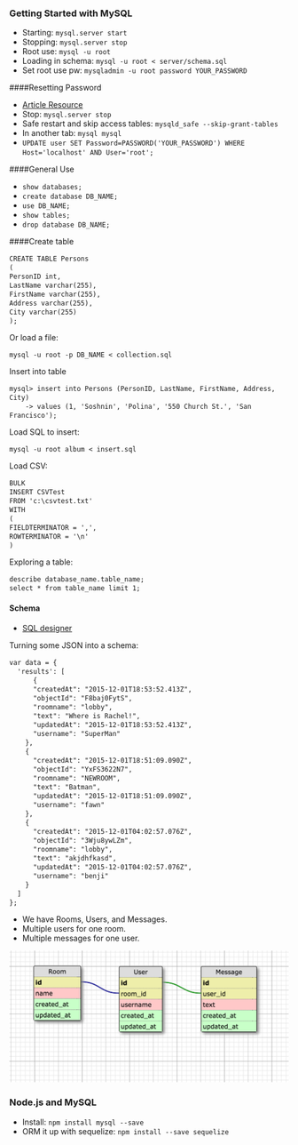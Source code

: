 ### Getting Started with MySQL

- Starting: `mysql.server start`
- Stopping: `mysql.server stop`
- Root use: `mysql -u root`
- Loading in schema: `mysql -u root < server/schema.sql`
- Set root use pw: `mysqladmin -u root password YOUR_PASSWORD`

####Resetting Password

- [Article Resource](http://innovativethought.net/2007/05/17/resetting-your-forgotten-mysql-password/)
- Stop: `mysql.server stop`
- Safe restart and skip access tables: `mysqld_safe --skip-grant-tables`
- In another tab: `mysql mysql`
- `UPDATE user SET Password=PASSWORD('YOUR_PASSWORD') WHERE Host='localhost' AND User='root';`

####General Use

- `show databases;`
- `create database DB_NAME;`
- `use DB_NAME;`
- `show tables;`
- `drop database DB_NAME;`

####Create table

```
CREATE TABLE Persons
(
PersonID int,
LastName varchar(255),
FirstName varchar(255),
Address varchar(255),
City varchar(255)
);
```

Or load a file:

```
mysql -u root -p DB_NAME < collection.sql
```

Insert into table

```
mysql> insert into Persons (PersonID, LastName, FirstName, Address, City)
    -> values (1, 'Soshnin', 'Polina', '550 Church St.', 'San Francisco');
```

Load SQL to insert:

```
mysql -u root album < insert.sql
```

Load CSV:

```
BULK
INSERT CSVTest
FROM 'c:\csvtest.txt'
WITH
(
FIELDTERMINATOR = ',',
ROWTERMINATOR = '\n'
)
```

Exploring a table:

```
describe database_name.table_name;
select * from table_name limit 1;
```

#### Schema

- [SQL designer](http://ondras.zarovi.cz/sql/demo/)

Turning some JSON into a schema:

```
var data = {
  'results': [
      {
      "createdAt": "2015-12-01T18:53:52.413Z",
      "objectId": "F8baj0FytS",
      "roomname": "lobby",
      "text": "Where is Rachel!",
      "updatedAt": "2015-12-01T18:53:52.413Z",
      "username": "SuperMan"
    },
    {
      "createdAt": "2015-12-01T18:51:09.090Z",
      "objectId": "YxFS3622N7",
      "roomname": "NEWROOM",
      "text": "Batman",
      "updatedAt": "2015-12-01T18:51:09.090Z",
      "username": "fawn"
    },
    {
      "createdAt": "2015-12-01T04:02:57.076Z",
      "objectId": "3Wju8ywLZm",
      "roomname": "lobby",
      "text": "akjdhfkasd",
      "updatedAt": "2015-12-01T04:02:57.076Z",
      "username": "benji"
    }
  ]
};
```

- We have Rooms, Users, and Messages.
- Multiple users for one room.
- Multiple messages for one user.

![sql_schema](/img/sql_schema.jpg)


### Node.js and MySQL

- Install: `npm install mysql --save`
- ORM it up with sequelize: `npm install --save sequelize`




